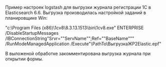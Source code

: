 Пример настроек logstash для выгрузки журнала регистрации 1С в Elasticsearch 6.6.
Выгрузка производилась настройкой заданий в планировщике Win:

"c:\Program Files (x86)\1cv8\8.3.13.1513\bin\1cv8.exe" 
      ENTERPRISE 
      /DisableStartupMessages 
      /IBConnectionString"Srvr=""ServName"";Ref=""BaseName""" 
      /RunModeManagedApplication 
      /Execute"\\PathTo\ВыгрузкаЖР2Elastic.epf"

В выложеной обработке закомментирована выгрузка журнала при открытии формы.

